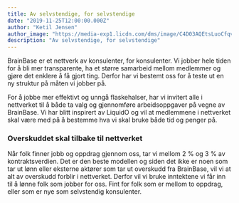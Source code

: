 ```yaml
---
title: Av selvstendige, for selvstendige
date: "2019-11-25T12:00:00.000Z"
author: "Ketil Jensen"
author_image: "https://media-exp1.licdn.com/dms/image/C4D03AQEtsLuoCfqvNg/profile-displayphoto-shrink_800_800/0?e=1590624000&v=beta&t=n_0ZlKHx2fzESqDE80S2Hen142alaUiy3C3E6M-6cJA"
description: "Av selvstendige, for selvstendige"
---
```


BrainBase er et nettverk av konsulenter, for konsulenter. Vi jobber hele tiden for å bli mer transparente, ha et større samarbeid mellom medlemmer og gjøre det enklere å få gjort ting. Derfor har vi bestemt oss for å teste ut en ny struktur på måten vi jobber på.

For å jobbe mer effektivt og unngå flaskehalser, har vi invitert alle i nettverket til å både ta valg og gjennomføre arbeidsoppgaver på vegne av BrainBase. Vi har blitt inspirert av LiquidO og vil at medlemmene i nettverket skal være med på å bestemme hva vi skal bruke både tid og penger på. 

### Overskuddet skal tilbake til nettverket
Når folk finner jobb og oppdrag gjennom oss, tar vi mellom 2 % og 3 % av kontraktsverdien. Det er den beste modellen og siden det ikke er noen som tar ut lønn eller eksterne aktører som tar ut overskudd fra BrainBase, vil vi at alt av overskudd forblir i nettverket. Derfor vil vi bruke inntektene vi får inn til å lønne folk som jobber for oss. Fint for folk som er mellom to oppdrag, eller som er nye som selvstendig konsulenter.  
